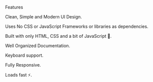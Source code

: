 Features

Clean, Simple and Modern UI Design.

Uses No CSS or JavaScript Frameworks or libraries as dependencies.

Built with only HTML, CSS and a bit of JavaScript 🔨.

Well Organized Documentation.

Keyboard support.

Fully Responsive.

Loads fast ⚡.

